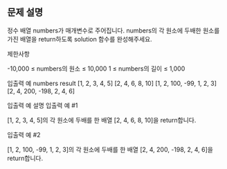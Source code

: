 ## 문제 설명

정수 배열 numbers가 매개변수로 주어집니다. numbers의 각 원소에 두배한 원소를 가진 배열을 return하도록 solution 함수를 완성해주세요.

제한사항

-10,000 ≤ numbers의 원소 ≤ 10,000
1 ≤ numbers의 길이 ≤ 1,000

입출력 예
numbers result
[1, 2, 3, 4, 5] [2, 4, 6, 8, 10]
[1, 2, 100, -99, 1, 2, 3] [2, 4, 200, -198, 2, 4, 6]

입출력 예 설명
입출력 예 #1

[1, 2, 3, 4, 5]의 각 원소에 두배를 한 배열 [2, 4, 6, 8, 10]을 return합니다.

입출력 예 #2

[1, 2, 100, -99, 1, 2, 3]의 각 원소에 두배를 한 배열 [2, 4, 200, -198, 2, 4, 6]을 return합니다.
